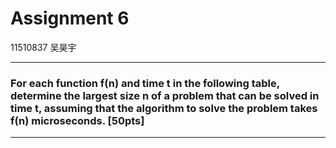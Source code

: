 # Assignment 6
11510837 吴昊宇

---
### For each function f(n) and time t in the following table, determine the largest size n of a problem that can be solved in time t, assuming that the algorithm to solve the problem takes f(n) microseconds. [50pts]
---------------